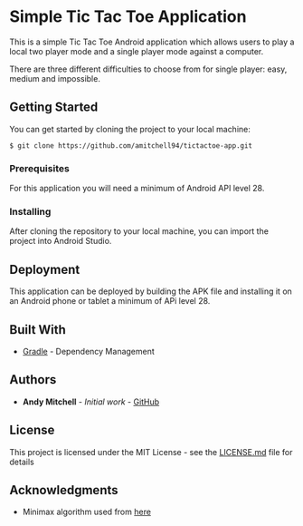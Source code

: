 # Simple Tic Tac Toe Application

This is a simple Tic Tac Toe Android application which allows users to play a local two player mode and a single player mode against a computer.

There are three different difficulties to choose from for single player: easy, medium and impossible.

## Getting Started

You can get started by cloning the project to your local machine:
```
$ git clone https://github.com/amitchell94/tictactoe-app.git
```

### Prerequisites

For this application you will need a minimum of Android API level 28.

### Installing

After cloning the repository to your local machine, you can import the project into Android Studio.

## Deployment

This application can be deployed by building the APK file and installing it on an Android phone or tablet a minimum of APi level 28.

## Built With

* [Gradle](https://gradle.org/) - Dependency Management


## Authors

* **Andy Mitchell** - *Initial work* - [GitHub](https://github.com/amitchell94)

## License

This project is licensed under the MIT License - see the [LICENSE.md](LICENSE.md) file for details

## Acknowledgments

* Minimax algorithm used from [here](https://medium.freecodecamp.org/how-to-make-your-tic-tac-toe-game-unbeatable-by-using-the-minimax-algorithm-9d690bad4b37)
